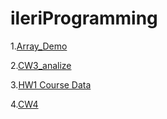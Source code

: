 # ileriProgramming

1.[Array_Demo](./ArrayDemo_m.zahidunal.html)

2.[CW3_analize](./data_analiseCW3/inspector.html)

3.[HW1 Course Data](./HW1Array.html)

4.[CW4](./CW4/index.html)
